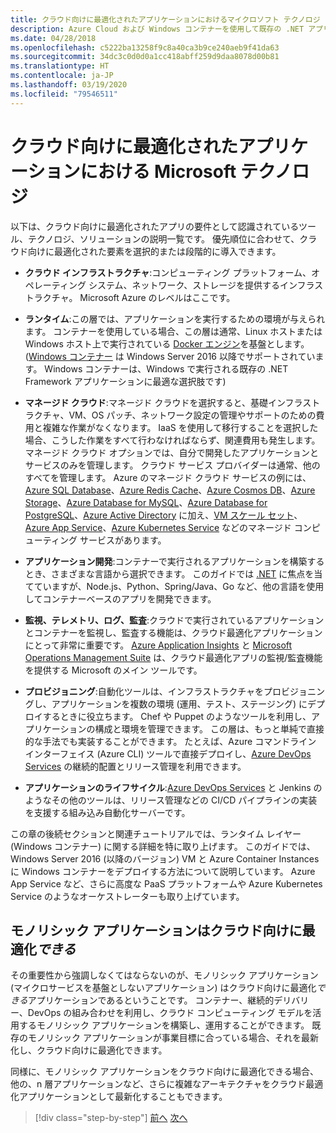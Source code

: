 ```yaml
---
title: クラウド向けに最適化されたアプリケーションにおけるマイクロソフト テクノロジ
description: Azure Cloud および Windows コンテナーを使用して既存の .NET アプリケーションを最新化する | クラウド向けに最適化されたアプリケーションの Microsoft テクノロジ
ms.date: 04/28/2018
ms.openlocfilehash: c5222ba13258f9c8a40ca3b9ce240aeb9f41da63
ms.sourcegitcommit: 34dc3c0d0d0a1cc418abff259d9daa8078d00b81
ms.translationtype: HT
ms.contentlocale: ja-JP
ms.lasthandoff: 03/19/2020
ms.locfileid: "79546511"
---
```

# <a name="microsoft-technologies-in-cloud-optimized-applications"></a>クラウド向けに最適化されたアプリケーションにおける Microsoft テクノロジ

以下は、クラウド向けに最適化されたアプリの要件として認識されているツール、テクノロジ、ソリューションの説明一覧です。 優先順位に合わせて、クラウド向けに最適化された要素を選択的または段階的に導入できます。

- **クラウド インフラストラクチャ**:コンピューティング プラットフォーム、オペレーティング システム、ネットワーク、ストレージを提供するインフラストラクチャ。 Microsoft Azure のレベルはここです。

- **ランタイム**:この層では、アプリケーションを実行するための環境が与えられます。 コンテナーを使用している場合、この層は通常、Linux ホストまたは Windows ホスト上で実行されている [Docker エンジン](https://docs.docker.com/engine/)を基盤とします。 ([Windows コンテナー](https://docs.microsoft.com/virtualization/windowscontainers/about/) は Windows Server 2016 以降でサポートされています。 Windows コンテナーは、Windows で実行される既存の .NET Framework アプリケーションに最適な選択肢です)

- **マネージド クラウド**:マネージド クラウドを選択すると、基礎インフラストラクチャ、VM、OS パッチ、ネットワーク設定の管理やサポートのための費用と複雑な作業がなくなります。 IaaS を使用して移行することを選択した場合、こうした作業をすべて行わなければならず、関連費用も発生します。 マネージド クラウド オプションでは、自分で開発したアプリケーションとサービスのみを管理します。 クラウド サービス プロバイダーは通常、他のすべてを管理します。 Azure のマネージド クラウド サービスの例には、[Azure SQL Database](https://azure.microsoft.com/services/sql-database)、[Azure Redis Cache](https://azure.microsoft.com/services/cache/)、[Azure Cosmos DB](https://azure.microsoft.com/services/cosmos-db/)、[Azure Storage](https://azure.microsoft.com/services/storage/)、[Azure Database for MySQL](https://azure.microsoft.com/services/mysql/)、[Azure Database for PostgreSQL](https://azure.microsoft.com/services/postgresql/)、[Azure Active Directory](https://azure.microsoft.com/services/active-directory/) に加え、[VM スケール セット](https://azure.microsoft.com/services/virtual-machine-scale-sets/)、[Azure App Service](https://azure.microsoft.com/services/app-service/)、[Azure Kubernetes Service](https://azure.microsoft.com/services/container-service/) などのマネージド コンピューティング サービスがあります。

- **アプリケーション開発**:コンテナーで実行されるアプリケーションを構築するとき、さまざまな言語から選択できます。 このガイドでは [.NET](https://dotnet.microsoft.com) に焦点を当てていますが、Node.js、Python、Spring/Java、Go など、他の言語を使用してコンテナーベースのアプリを開発できます。

- **監視、テレメトリ、ログ、監査**:クラウドで実行されているアプリケーションとコンテナーを監視し、監査する機能は、クラウド最適化アプリケーションにとって非常に重要です。 [Azure Application Insights](https://azure.microsoft.com/services/application-insights/) と [Microsoft Operations Management Suite](https://www.microsoft.com/cloud-platform/operations-management-suite) は、クラウド最適化アプリの監視/監査機能を提供する Microsoft のメイン ツールです。

- **プロビジョニング**:自動化ツールは、インフラストラクチャをプロビジョニングし、アプリケーションを複数の環境 (運用、テスト、ステージング) にデプロイするときに役立ちます。 Chef や Puppet のようなツールを利用し、アプリケーションの構成と環境を管理できます。 この層は、もっと単純で直接的な手法でも実装することができます。 たとえば、Azure コマンドライン インターフェイス (Azure CLI) ツールで直接デプロイし、[Azure DevOps Services](https://azure.microsoft.com/services/devops/) の継続的配置とリリース管理を利用できます。

- **アプリケーションのライフサイクル**:[Azure DevOps Services](https://azure.microsoft.com/services/devops/) と Jenkins のようなその他のツールは、リリース管理などの CI/CD パイプラインの実装を支援する組み込み自動化サーバーです。

この章の後続セクションと関連チュートリアルでは、ランタイム レイヤー (Windows コンテナー) に関する詳細を特に取り上げます。 このガイドでは、Windows Server 2016 (以降のバージョン) VM と Azure Container Instances に Windows コンテナーをデプロイする方法について説明しています。 Azure App Service など、さらに高度な PaaS プラットフォームや Azure Kubernetes Service のようなオーケストレーターも取り上げています。

## <a name="monolithic-applications-can-be-cloud-optimized"></a>モノリシック アプリケーションはクラウド向けに最適化*できる*

その重要性から強調しなくてはならないのが、モノリシック アプリケーション (マイクロサービスを基盤としないアプリケーション) はクラウド向けに最適化*できる*アプリケーションであるということです。 コンテナー、継続的デリバリー、DevOps の組み合わせを利用し、クラウド コンピューティング モデルを活用するモノリシック アプリケーションを構築し、運用することができます。 既存のモノリシック アプリケーションが事業目標に合っている場合、それを最新化し、クラウド向けに最適化できます。

同様に、モノリシック アプリケーションをクラウド向けに最適化できる場合、他の、n 層アプリケーションなど、さらに複雑なアーキテクチャをクラウド最適化アプリケーションとして最新化することもできます。

>[!div class="step-by-step"]
>[前へ](reasons-to-modernize-existing-net-apps-to-cloud-optimized-applications.md)
>[次へ](what-about-cloud-native-applications.md)
